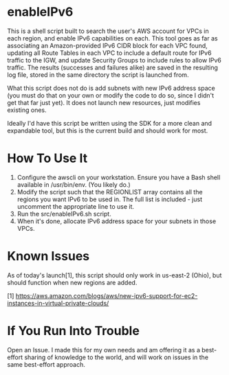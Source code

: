 # enableIPv6 #

This is a shell script built to search the user's AWS account for VPCs in each region, and enable IPv6 capabilities on each. This tool goes as far as associating an Amazon-provided IPv6 CIDR block for each VPC found, updating all Route Tables in each VPC to include a default route for IPv6 traffic to the IGW, and update Security Groups to include rules to allow IPv6 traffic. The results (successes and failures alike) are saved in the resulting log file, stored in the same directory the script is launched from.

What this script does not do is add subnets with new IPv6 address space (you must do that on your own or modify the code to do so, since I didn't get that far just yet). It does not launch new resources, just modifies existing ones.

Ideally I'd have this script be written using the SDK for a more clean and expandable tool, but this is the current build and should work for most.

# How To Use It #

1. Configure the awscli on your workstation. Ensure you have a Bash shell available in /usr/bin/env. (You likely do.)
2. Modify the script such that the REGIONLIST array contains all the regions you want IPv6 to be used in. The full list is included - just uncomment the appropriate line to use it.
3. Run the src/enableIPv6.sh script. 
4. When it's done, allocate IPv6 address space for your subnets in those VPCs.

# Known Issues #

As of today's launch[1], this script should only work in us-east-2 (Ohio), but should function when new regions are added.

[1] https://aws.amazon.com/blogs/aws/new-ipv6-support-for-ec2-instances-in-virtual-private-clouds/

# If You Run Into Trouble #

Open an Issue. I made this for my own needs and am offering it as a best-effort sharing of knowledge to the world, and will work on issues in the same best-effort approach.
